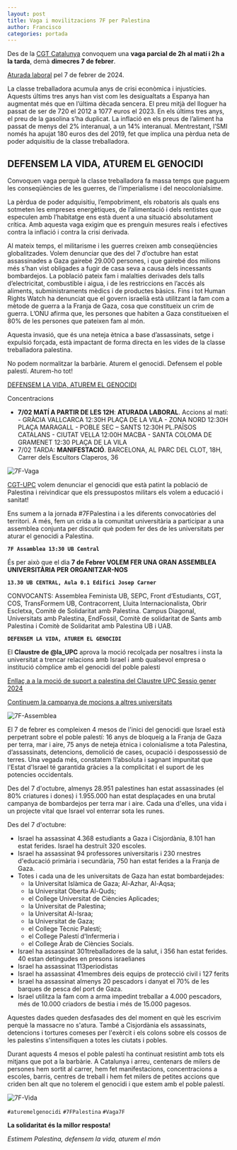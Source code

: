 ```yaml
---
layout: post
title: Vaga i movilitzacions 7F per Palestina
author: Francisco
categories: portada
---
```


Des de la [CGT Catalunya](https://cgtcatalunya.cat/vaga7f/)
convoquem una **vaga parcial de 2h al matí i 2h a la tarda**, demà **dimecres 7 de febrer**.

[Aturada laboral](http://www.cgtbarcelona.org/ssab/vaga-7-de-febrer-aturada-laboral-per-palestina/) pel 7 de febrer de 2024.

La classe treballadora acumula anys de crisi econòmica i injustícies.
Aquests últims tres anys han vist com les desigualtats a Espanya han augmentat més que en l’última dècada sencera.
El preu mitjà del lloguer ha passat de ser de 720 el 2012 a 1077 euros el 2023.
En els últims tres anys, el preu de la gasolina s’ha duplicat.
La inflació en els preus de l’aliment ha passat de menys del 2% interanual, a un 14% interanual.
Mentrestant, l’SMI només ha apujat 180 euros des del 2019, fet que implica una pèrdua neta de poder adquisitiu de la classe treballadora.

## DEFENSEM LA VIDA, ATUREM EL GENOCIDI

Convoquen vaga perquè la classe treballadora fa massa temps que paguem les conseqüències de les guerres,
de l’imperialisme i del neocolonialsime.

La pèrdua de poder adquisitiu, l’empobriment, els robatoris als quals ens sotmeten les empreses energètiques,
de l’alimentació i dels rentistes que especulen amb l’habitatge ens està duent a una situació absolutament crítica.
Amb aquesta vaga exigim que es prenguin mesures reals i efectives contra la inflació i contra la crisi derivada.

Al mateix temps, el militarisme i les guerres creixen amb conseqüències globalitzades.
Volem denunciar que des del 7 d’octubre han estat assassinades a Gaza gairebé 29.000 persones,
i que gairebé dos milions més s’han vist obligades a fugir de casa seva a causa dels incessants bombardejos.
La població pateix fam i malalties derivades dels talls d’electricitat, combustible i aigua, i de les restriccions en l’accés als aliments,
subministraments mèdics i de productes bàsics. Fins i tot Human Rights Watch ha denunciat que el govern israelià està utilitzant
la fam com a mètode de guerra a la Franja de Gaza, cosa que constitueix un crim de guerra.
L’ONU afirma que, les persones que habiten a Gaza constitueixen el 80% de les persones que pateixen fam al món.

Aquesta invasió, que és una neteja ètnica a base d’assassinats, setge i expulsió forçada, està impactant de forma directa
en les vides de la classe treballadora palestina.

No podem normalitzar la barbàrie. Aturem el genocidi. Defensem el poble palestí. Aturem-ho tot!

[DEFENSEM LA VIDA, ATUREM EL GENOCIDI](https://www.cgtensenyament.cat/vaga-7f-aturem-el-genocidi-aturem-ho-tot/#aturemelgenocidi)

Concentracions

* **7/02 MATÍ A PARTIR DE LES 12H**: **ATURADA LABORAL**. Accions al matí:
        - GRÀCIA VALLCARCA 12:30H PLAÇA DE LA VILA
        - ZONA NORD 12:30H PLAÇA MARAGALL
        - POBLE SEC – SANTS 12:30H PL.PAÏSOS CATALANS
        - CIUTAT VELLA 12:00H MACBA
        - SANTA COLOMA DE GRAMENET 12:30 PLAÇA DE LA VILA
* 7/02 TARDA: **MANIFESTACIÓ**. BARCELONA, AL PARC DEL CLOT, 18H, Carrer dels Escultors Claperos, 36

![7F-Vaga](https://cgt-upc.github.io/assets/img/7F-Vaga-CGT.750.jpg)

[CGT-UPC](https://cgt-upc.github.io/) volem denunciar el genocidi que està patint la població de Palestina i reivindicar que
els pressupostos militars els volem a educació i sanitat!

Ens sumem a la jornada #7FPalestina i a les diferents convocatòries del territori.
A més, fem un crida a la comunitat universitària a participar a una assemblea conjunta per discutir què podem fer
des de les universitats per aturar el genocidi a Palestina.

**`7F Assamblea 13:30 UB Central`**

És per això que el dia **7 de Febrer VOLEM FER UNA GRAN ASSEMBLEA UNIVERSITÀRIA PER ORGANITZAR-NOS**

**`13.30 UB CENTRAL, Aula 0.1 Edifici Josep Carner`**

CONVOCANTS: Assemblea Feminista UB, SEPC, Front d’Estudiants, CGT, COS, TransFormem UB, Contracorrent,
Lluita Internacionalista, Obrir Escletxa, Comitè de Solidaritat amb Palestina. Campus Diagonal, Universitats amb Palestina, EndFossil,
Comitè de solidaritat de Sants amb Palestina i Comitè de Solidaritat amb Palestina UB i UAB.

**`DEFENSEM LA VIDA, ATUREM EL GENOCIDI`**

El **Claustre de @la_UPC** aprova la moció recolçada per nosaltres i insta la universitat a trencar relacions
amb Israel i amb qualsevol empresa o institució còmplice amb el genocidi del poble palestí

[Enllaç a a la moció de suport a palestina del Claustre UPC Sessio gener 2024](https://govern.upc.edu/ca/claustre-universitari/claustre-universitari/sessio-01-2024-del-claustre-universitari/mocio-1-laia-haurie-suport-a-palestina-als-claustres-de-les-universitats-publiques-catalanes/mocio-1-valors-de-la-upc-suport-a-palestina-als-claustres-de-les-universitats-publiques-catalanes/@@display-file/visiblefile/1%20Moci%C3%B3_suport%20a%20Palestina%20CU%20universitats%20p%C3%BAbliques%20catalanes_pendent%20CG.pdf)

[Continuem la campanya de mocions a altres universitats](https://t.co/fg6ksQMJYS)

![7F-Assemblea](https://cgt-upc.github.io/assets/img/7F-Aturem-el-Mon.500.jpg)

El 7 de febrer es compleixen 4 mesos de l'inici del genocidi que Israel està perpetrant sobre el poble palestí:
16 anys de bloqueig a la Franja de Gaza per terra, mar i aire, 75 anys de neteja ètnica i colonialisme a tota Palestina,
d’assassinats, detencions, demolició de cases, ocupació i despossessió de terres. Una vegada més, constatem
!l’absoluta i sagnant impunitat que l'Estat d'lsrael té garantida gràcies a la complicitat i el suport de les potencies occidentals.

Des del 7 d'octubre, almenys 28.951 palestines han estat assassinades (el 80% criatures i dones)
i 1.955.000 han estat desplaçades en una brutal campanya de bombardejos per terra mar i aire.
Cada una d'elles, una vida i un projecte vital que Israel vol enterrar sota les runes.

Des del 7 d'octubre:

* Israel ha assassinat 4.368 estudiants a Gaza i Cisjordània, 8.101 han estat ferides. Israel ha destruït 320 escoles.
* Israel ha assassinat 94 professores universitaris i 230 rnestres d'educació primària i secundària, 750 han estat ferides a la Franja de Gaza.
* Totes i cada una de les universitats de Gaza han estat bombardejades:
  * la Universitat Islàmica de Gaza; Al-Azhar, Al-Aqsa;
  * la Universitat Oberta Al-Quds;
  * el College Universitat de Ciències Aplicades;
  * la Universitat de Palestina;
  * la Universitat Al-Israa;
  * la Universitat de Gaza;
  * el College Tècnic Palestí;
  * el College Palestí d'Infermeria i
  * el College Àrab de Ciències Socials.
* Israel ha assassinat 301treballadores de la salut, i 356 han estat ferides. 40 estan detingudes en presons israelianes
* Israel ha assassinat 113periodistas
* Israel ha assassinat 41membres deis equips de protecció civil i 127 ferits
* Israel ha assassinat almenys 20 pescadors i danyat el 70% de les barques de pesca del port de Gaza.
* Israel utilitza la fam com a arma impedint treballar a 4.000 pescadors, més de 10.000 criadors de bestia i més de 15.000 pagesos.

Aquestes dades queden desfasades des del moment en què les escrivim perquè la massacre no s'atura.
També a Cisjordània els assassinats, detencions i tortures comeses per l'exèrcit i els colons sobre els cossos de les palestins
s'intensifiquen a totes les ciutats i pobles.

Durant aquests 4 mesos el poble palestí ha continuat resistint amb tots els mitjans que pot a la barbàrie.
A Catalunya i arreu, centenars de milers de persones hem sortit al carrer, hem fet manifestacions, concentracions a escoles, barris,
centres de treball i hem fet milers de petites accions que criden ben alt que no tolerem el genocidi i que estem amb el poble palestí.

![7F-Vida](https://cgt-upc.github.io/assets/img/Palestina-Defensen-la-Vida.png)

`#aturemelgenocidi`
`#7FPalestina`
`#Vaga7F`

**La solidaritat és la millor resposta!**

_Estimem Palestina, defensem la vida, aturem el món_
